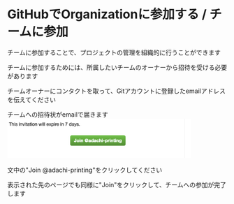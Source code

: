 # GitHubでOrganizationに参加する / チームに参加

チームに参加することで、プロジェクトの管理を組織的に行うことができます

チームに参加するためには、所属したいチームのオーナーから招待を受ける必要があります

チームオーナーにコンタクトを取って、Gitアカウントに登録したemailアドレスを伝えてください

チームへの招待状がemailで届きます
<img src="../image/git/joinOrg.png" width="420">

文中の"Join @adachi-printing"をクリックしてください

表示された先のページでも同様に"Join"をクリックして、チームへの参加が完了します
